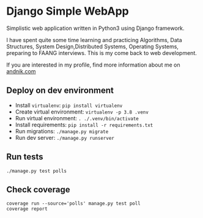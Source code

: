 # Django Simple WebApp

Simplistic web application written in Python3 using Django framework.

I have spent quite some time learning and practicing Algorithms, Data Structures, System Design,Distributed Systems, Operating Systems, preparing to FAANG interviews. This is my come back to web development.

If you are interested in my profile, find more information about me on [andnik.com](http://andnik.com)

## Deploy on dev environment
* Install `virtualenv`: `pip install virtualenv`
* Create virtual environment: `virtualenv -p 3.8 .venv`
* Run virtual environment: `. ./.venv/bin/activate`
* Install requirements: `pip install -r requirements.txt`
* Run migrations: `./manage.py migrate`
* Run dev server: `./manage.py runserver`

## Run tests
```
./manage.py test polls
```

## Check coverage
```
coverage run --source='polls' manage.py test poll
coverage report
```